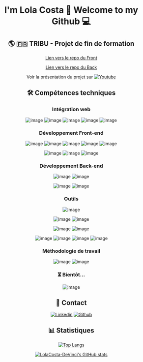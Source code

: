 
<div align="center">

# I'm Lola Costa 👋 Welcome to my Github :computer:


## :earth_americas: :fr: TRIBU - Projet de fin de formation
[Lien vers le repo du Front](https://github.com/LolaCosta-DeVinci/projet-tribu-front)

[Lien vers le repo du Back](https://github.com/svitlanaburlak/Projet_fin_formation_Symfony)

Voir la présentation du projet sur <a href="https://www.youtube.com/watch?v=Q3WiRGLeXSQ&t=426s
" target="_blank"><img src="https://img.shields.io/badge/YouTube-FF0000?style=for-the-badge&logo=youtube&logoColor=white" 
alt="Youtube"/></a>


## :hammer_and_wrench: Compétences techniques
### Intégration web
![image](https://img.shields.io/badge/HTML5-E34F26?style=for-the-badge&logo=html5&logoColor=white)
![image](https://img.shields.io/badge/CSS3-1572B6?style=for-the-badge&logo=css3&logoColor=white)
![image](https://img.shields.io/badge/Sass-CC6699?style=for-the-badge&logo=sass&logoColor=white)
![image](https://img.shields.io/badge/Bootstrap-563D7C?style=for-the-badge&logo=bootstrap&logoColor=white)
![image](https://img.shields.io/badge/semantic%20ui%20react-35BDB2?style=for-the-badge&logo=semanticuireact&logoColor=white)


### Développement Front-end
![image](https://img.shields.io/badge/JavaScript-323330?style=for-the-badge&logo=javascript&logoColor=F7DF1E)
![image](https://img.shields.io/badge/React-20232A?style=for-the-badge&logo=react&logoColor=61DAFB)
![image](https://img.shields.io/badge/React_Router-CA4245?style=for-the-badge&logo=react-router&logoColor=white)
![image](https://camo.githubusercontent.com/ed9428825aeaed8d8c99eb46d3c7d1c50ebd2d98e11aa7cea5a1f1ceaecda63e/68747470733a2f2f696d672e736869656c64732e696f2f7374617469632f76313f7374796c653d666f722d7468652d6261646765266d6573736167653d52656163742b486f6f6b2b466f726d26636f6c6f723d454335393930266c6f676f3d52656163742b486f6f6b2b466f726d266c6f676f436f6c6f723d464646464646266c6162656c3d)
![image](https://img.shields.io/badge/Redux-593D88?style=for-the-badge&logo=redux&logoColor=white)


![image](https://img.shields.io/badge/npm-CB3837?style=for-the-badge&logo=npm&logoColor=white)
![image](https://img.shields.io/badge/Yarn-2C8EBB?style=for-the-badge&logo=yarn&logoColor=white)
![image](https://img.shields.io/badge/eslint-3A33D1?style=for-the-badge&logo=eslint&logoColor=white)


### Développement Back-end
![image](https://img.shields.io/badge/PHP-777BB4?style=for-the-badge&logo=php&logoColor=white)
![image](https://img.shields.io/badge/MySQL-005C84?style=for-the-badge&logo=mysql&logoColor=white)


![image](https://camo.githubusercontent.com/1b878aea1ad9b83a14a162602558646dcab3ee0107304bcd5c13c37282884d82/68747470733a2f2f696d672e736869656c64732e696f2f7374617469632f76313f7374796c653d666f722d7468652d6261646765266d6573736167653d4d564326636f6c6f723d3836354632266c6162656c3d)
![image](https://camo.githubusercontent.com/d923d9dd5c9301688af230a00ed9828ee4809ca01b085a16d1d1bdb23aa50ae0/68747470733a2f2f696d672e736869656c64732e696f2f7374617469632f76313f7374796c653d666f722d7468652d6261646765266d6573736167653d41504926636f6c6f723d383335324343266c6162656c3d)


### Outils
![image](https://img.shields.io/badge/Visual_Studio_Code-0078D4?style=for-the-badge&logo=visual%20studio%20code&logoColor=white)

![image](https://img.shields.io/badge/Linux-FCC624?style=for-the-badge&logo=linux&logoColor=black)
![image](https://img.shields.io/badge/Ubuntu-E95420?style=for-the-badge&logo=ubuntu&logoColor=white)


![image](https://img.shields.io/badge/GIT-E44C30?style=for-the-badge&logo=git&logoColor=white)
![image](https://img.shields.io/badge/GitHub-100000?style=for-the-badge&logo=github&logoColor=white)

![image](https://img.shields.io/badge/Discord-5865F2?style=for-the-badge&logo=discord&logoColor=white)
![image](https://img.shields.io/badge/Slack-4A154B?style=for-the-badge&logo=slack&logoColor=white)
![image](https://camo.githubusercontent.com/a87e5aa7e0e53d9ac0259655a4a4ac9c8002943af1e2ea9a531d0b1119843700/68747470733a2f2f696d672e736869656c64732e696f2f7374617469632f76313f7374796c653d666f722d7468652d6261646765266d6573736167653d476f6f676c652b447269766526636f6c6f723d343238354634266c6f676f3d476f6f676c652b4472697665266c6f676f436f6c6f723d464646464646266c6162656c3d)
![image](https://img.shields.io/badge/Trello-0052CC?style=for-the-badge&logo=trello&logoColor=white)


### Méthodologie de travail
![image](https://camo.githubusercontent.com/e181fb71b9160b462776f8256f59f5b8f90c145c0c74e6d9a36323fae1ef7cb8/68747470733a2f2f696d672e736869656c64732e696f2f7374617469632f76313f7374796c653d666f722d7468652d6261646765266d6573736167653d4167696c6526636f6c6f723d353836354632266c6f676f3d4167696c65266c6f676f436f6c6f723d464646464646266c6162656c3d)
![image](https://camo.githubusercontent.com/dcd593c8d9cb05236ce6528bc1436daaeca7dd0b66b8b7c121898a63b0a98ad5/68747470733a2f2f696d672e736869656c64732e696f2f7374617469632f76313f7374796c653d666f722d7468652d6261646765266d6573736167653d536372756d26636f6c6f723d303035324343266c6f676f3d536372756d266c6f676f436f6c6f723d464646464646266c6162656c3d)


### :hourglass_flowing_sand: Bientôt...
![image](https://img.shields.io/badge/Node.js-339933?style=for-the-badge&logo=nodedotjs&logoColor=white)


## :calling: Contact
[![Linkedin](https://img.shields.io/badge/LinkedIn-0077B5?style=for-the-badge&logo=linkedin&logoColor=white)](https://www.linkedin.com/in/lolacosta1/)
[![Github](https://img.shields.io/badge/GitHub-100000?style=for-the-badge&logo=github&logoColor=white)](https://github.com/LolaCosta-DeVinci)
	


## :bar_chart: Statistiques

[![Top Langs](https://github-readme-stats.vercel.app/api/top-langs/?username=LolaCosta-DeVinci)](https://github.com/LolaCosta-DeVinci/github-readme-stats)


[![LolaCosta-DeVinci's GitHub stats](https://github-readme-stats.vercel.app/api?username=LolaCosta-DeVinci&show_icons=true&theme=ayu-mirage&count_private=true)](https://github.com/LolaCosta-DeVinci/github-readme-stats)
  
</div>
